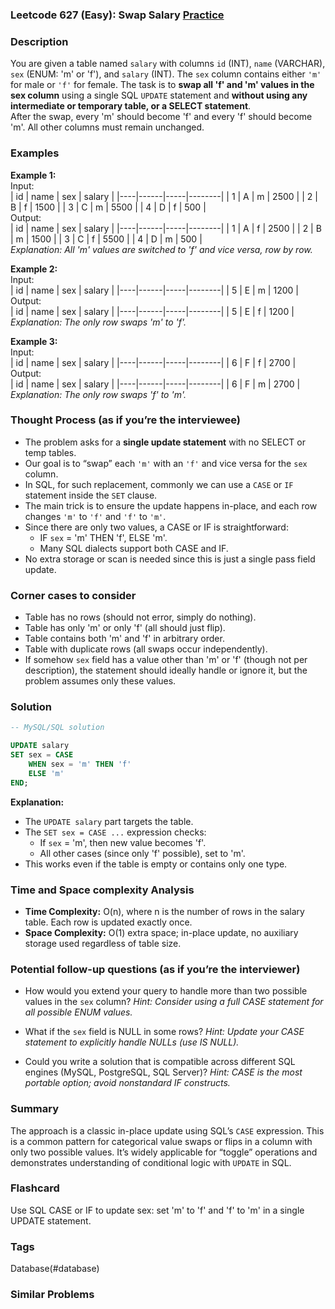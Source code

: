 ### Leetcode 627 (Easy): Swap Salary [Practice](https://leetcode.com/problems/swap-salary)

### Description  
You are given a table named `salary` with columns `id` (INT), `name` (VARCHAR), `sex` (ENUM: 'm' or 'f'), and `salary` (INT). The `sex` column contains either `'m'` for male or `'f'` for female. The task is to **swap all 'f' and 'm' values in the sex column** using a single SQL `UPDATE` statement and **without using any intermediate or temporary table, or a SELECT statement**.  
After the swap, every 'm' should become 'f' and every 'f' should become 'm'. All other columns must remain unchanged.

### Examples  

**Example 1:**  
Input:  
| id | name | sex | salary |
|----|------|-----|--------|
| 1  | A    | m   | 2500   |
| 2  | B    | f   | 1500   |
| 3  | C    | m   | 5500   |
| 4  | D    | f   | 500    |  
Output:  
| id | name | sex | salary |
|----|------|-----|--------|
| 1  | A    | f   | 2500   |
| 2  | B    | m   | 1500   |
| 3  | C    | f   | 5500   |
| 4  | D    | m   | 500    |  
*Explanation: All 'm' values are switched to 'f' and vice versa, row by row.*

**Example 2:**  
Input:  
| id | name | sex | salary |
|----|------|-----|--------|
| 5  | E    | m   | 1200   |  
Output:  
| id | name | sex | salary |
|----|------|-----|--------|
| 5  | E    | f   | 1200   |  
*Explanation: The only row swaps 'm' to 'f'.*

**Example 3:**  
Input:  
| id | name | sex | salary |
|----|------|-----|--------|
| 6  | F    | f   | 2700   |  
Output:  
| id | name | sex | salary |
|----|------|-----|--------|
| 6  | F    | m   | 2700   |  
*Explanation: The only row swaps 'f' to 'm'.*

### Thought Process (as if you’re the interviewee)  
- The problem asks for a **single update statement** with no SELECT or temp tables.  
- Our goal is to “swap” each `'m'` with an `'f'` and vice versa for the `sex` column.
- In SQL, for such replacement, commonly we can use a `CASE` or `IF` statement inside the `SET` clause.
- The main trick is to ensure the update happens in-place, and each row changes `'m'` to `'f'` and `'f'` to `'m'`.
- Since there are only two values, a CASE or IF is straightforward:  
  - IF `sex` = 'm' THEN 'f', ELSE 'm'.
  - Many SQL dialects support both CASE and IF.
- No extra storage or scan is needed since this is just a single pass field update.

### Corner cases to consider  
- Table has no rows (should not error, simply do nothing).
- Table has only 'm' or only 'f' (all should just flip).
- Table contains both 'm' and 'f' in arbitrary order.
- Table with duplicate rows (all swaps occur independently).
- If somehow `sex` field has a value other than 'm' or 'f' (though not per description), the statement should ideally handle or ignore it, but the problem assumes only these values.

### Solution

```sql
-- MySQL/SQL solution

UPDATE salary
SET sex = CASE
    WHEN sex = 'm' THEN 'f'
    ELSE 'm'
END;
```

**Explanation:**  
- The `UPDATE salary` part targets the table.  
- The `SET sex = CASE ...` expression checks:  
     - If `sex` = 'm', then new value becomes 'f'.
     - All other cases (since only 'f' possible), set to 'm'.
- This works even if the table is empty or contains only one type.

### Time and Space complexity Analysis  

- **Time Complexity:** O(n), where n is the number of rows in the salary table. Each row is updated exactly once.
- **Space Complexity:** O(1) extra space; in-place update, no auxiliary storage used regardless of table size.

### Potential follow-up questions (as if you’re the interviewer)  

- How would you extend your query to handle more than two possible values in the `sex` column?
  *Hint: Consider using a full CASE statement for all possible ENUM values.*

- What if the `sex` field is NULL in some rows?
  *Hint: Update your CASE statement to explicitly handle NULLs (use IS NULL).*

- Could you write a solution that is compatible across different SQL engines (MySQL, PostgreSQL, SQL Server)?
  *Hint: CASE is the most portable option; avoid nonstandard IF constructs.*

### Summary
The approach is a classic in-place update using SQL’s `CASE` expression. This is a common pattern for categorical value swaps or flips in a column with only two possible values. It’s widely applicable for “toggle” operations and demonstrates understanding of conditional logic with `UPDATE` in SQL.


### Flashcard
Use SQL CASE or IF to update sex: set 'm' to 'f' and 'f' to 'm' in a single UPDATE statement.

### Tags
Database(#database)

### Similar Problems
